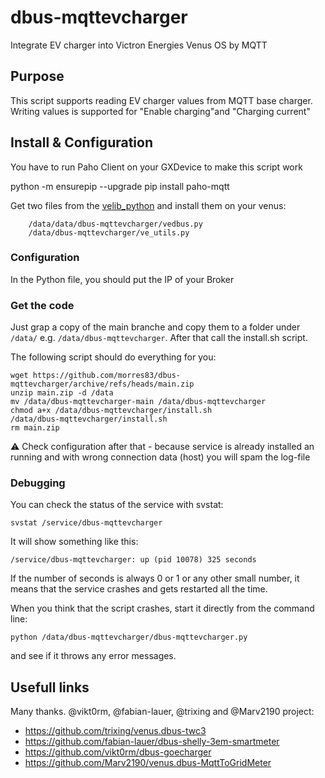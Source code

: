 # dbus-mqttevcharger
Integrate EV charger into Victron Energies Venus OS by MQTT

## Purpose
This script supports reading EV charger values from MQTT base charger. Writing values is supported for "Enable charging"and  "Charging current" 

## Install & Configuration
You have to run Paho Client on your GXDevice to make this script work

python -m ensurepip --upgrade
pip install paho-mqtt

Get two files from the [velib_python](https://github.com/victronenergy/velib_python) and install them on your venus:

        /data/data/dbus-mqttevcharger/vedbus.py
        /data/dbus-mqttevcharger/ve_utils.py


### Configuration

In the Python file, you should put the IP of your Broker

### Get the code
Just grap a copy of the main branche and copy them to a folder under `/data/` e.g. `/data/dbus-mqttevcharger`.
After that call the install.sh script.

The following script should do everything for you:
```
wget https://github.com/morres83/dbus-mqttevcharger/archive/refs/heads/main.zip
unzip main.zip -d /data
mv /data/dbus-mqttevcharger-main /data/dbus-mqttevcharger
chmod a+x /data/dbus-mqttevcharger/install.sh
/data/dbus-mqttevcharger/install.sh
rm main.zip
```
⚠️ Check configuration after that - because service is already installed an running and with wrong connection data (host) you will spam the log-file

### Debugging

You can check the status of the service with svstat:

`svstat /service/dbus-mqttevcharger`

It will show something like this:

`/service/dbus-mqttevcharger: up (pid 10078) 325 seconds`

If the number of seconds is always 0 or 1 or any other small number, it means that the service crashes and gets restarted all the time.

When you think that the script crashes, start it directly from the command line:

`python /data/dbus-mqttevcharger/dbus-mqttevcharger.py`

and see if it throws any error messages.


## Usefull links
Many thanks. @vikt0rm, @fabian-lauer, @trixing and @Marv2190 project:
- https://github.com/trixing/venus.dbus-twc3
- https://github.com/fabian-lauer/dbus-shelly-3em-smartmeter
- https://github.com/vikt0rm/dbus-goecharger
- https://github.com/Marv2190/venus.dbus-MqttToGridMeter
